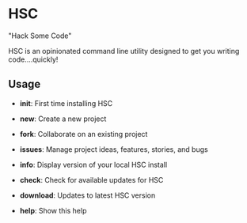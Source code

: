 HSC
===

"Hack Some Code"

HSC is an opinionated command line utility designed to get you writing code....quickly!   

## Usage

* **init**: First time installing HSC

* **new**: Create a new project

* **fork**: Collaborate on an existing project

* **issues**: Manage project ideas, features, stories, and bugs

* **info**: Display version of your local HSC install

* **check**: Check for available updates for HSC

* **download**: Updates to latest HSC version

* **help**: Show this help



